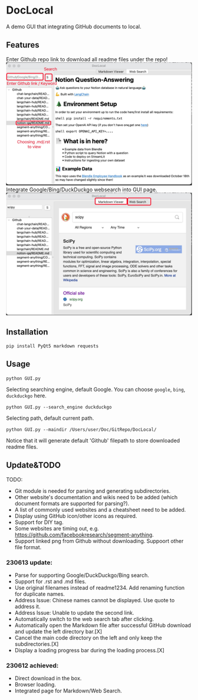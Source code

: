 # DocLocal
A demo GUI that integrating GitHub documents to local.

## Features

Enter Github repo link to download all readme files under the repo!
<img src="./fig/Markdownfile.png" alt="export" width="600"/>
Integrate Google/Bing/DuckDuckgo websearch into GUI page.
<img src="./fig/WebSearchfile.png" alt="export" width="600"/>

## Installation
```shell 
pip install PyQt5 markdown requests
```

## Usage
```shell
python GUI.py
```

Selecting searching engine, default Google. You can choose `google`, `bing`, `duckduckgo` here.  
```shell
python GUI.py --search_engine duckduckgo
```

Selecting path, default current path.   
```shell
python GUI.py --maindir /Users/user/Doc/GitRepo/DocLocal/
```

Notice that it will generate default 'Github' filepath to store downloaded readme files.  



## Update&TODO
TODO:
- Git module is needed for parsing and generating subdirectories.  
- Other website's documentation and wikis need to be added (which document formats are supported for parsing?).  
- A list of commonly used websites and a cheatsheet need to be added.  
- Display using GitHub icon/other icons as required.  
- Support for DIY tag.   
- Some websites are timing out, e.g. https://github.com/facebookresearch/segment-anything.  
- Support linked png from Github without downloading. Suppoort other file format.  


### 230613 update:
- Parse for supporting Google/DuckDuckgo/Bing search.   
- Support for .rst and .md files.     
- Use original filenames instead of readme1234. Add renaming function for duplicate names.  
- Address Issue: Chinese names cannot be displayed. Use quote to address it.  
- Address Issue: Unable to update the second link.  
- Automatically switch to the web search tab after clicking.  
- Automatically open the Markdown file after successful GitHub download and update the left directory bar.[X]  
- Cancel the main code directory on the left and only keep the subdirectories.[X]  
- Display a loading progress bar during the loading process.[X]  

### 230612 achieved:
- Direct download in the box.   
- Browser loading.   
- Integrated page for Markdown/Web Search.   

